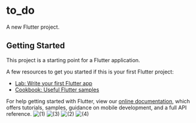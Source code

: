 # to_do

A new Flutter project.

## Getting Started

This project is a starting point for a Flutter application.

A few resources to get you started if this is your first Flutter project:

- [Lab: Write your first Flutter app](https://flutter.dev/docs/get-started/codelab)
- [Cookbook: Useful Flutter samples](https://flutter.dev/docs/cookbook)

For help getting started with Flutter, view our
[online documentation](https://flutter.dev/docs), which offers tutorials,
samples, guidance on mobile development, and a full API reference.
![(1)](https://user-images.githubusercontent.com/97635384/164916541-3025a2c8-dd90-4e66-b103-b7d5dfef8d02.png)
![(3)](https://user-images.githubusercontent.com/97635384/164916579-cc0ea3e6-fb04-4cc2-981e-b156bf7a7eb9.png)
![(2)](https://user-images.githubusercontent.com/97635384/164916603-9eeceb83-282e-467b-bb68-90af8c7050df.png)
![(4)](https://user-images.githubusercontent.com/97635384/164916629-c8dc94f3-91e2-42be-994b-796267d725b1.png)
